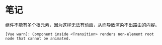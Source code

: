 # 笔记

组件不能有多个根元素，因为这样无法有动画，从而导致渲染不出路由的内容。
```
[Vue warn]: Component inside <Transition> renders non-element root node that cannot be animated. 
```
